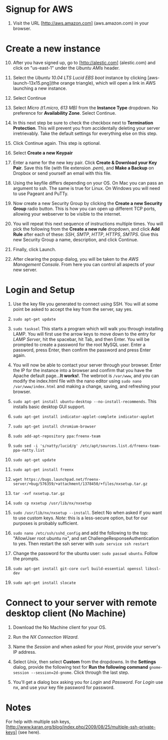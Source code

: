 # Signup for AWS

1) Visit the URL [http://aws.amazon.com] (aws.amazon.com) in your browser. 



# Create a new instance

10) After you have signed up, go to [http://alestic.com] (alestic.com) and click on "us-east-1" under the _Ubuntu AMIs_ header. 

11) Select the _Ubuntu 10.04 LTS Lucid EBS boot_ instance by clicking [aws-launch-13x15.png](the orange triangle), which will open a link in AWS launching a new instance.

12) Select Continue

13) Select _Micro (t1.micro, 613 MB)_ from the __Instance Type__ dropdown. No preference for __Availability Zone__. Select Continue.

14) In this next step be sure to check the checkbox next to __Termination Protection__. This will prevent you from accidentally deleting your server irretrievably. Take the default settings for everything else on this step.

15) Click Continue again. This step is optional.

16) Select __Create a new Keypair__

17) Enter a name for the new key pair. Click __Create & Download your Key Pair__. Save this file (with file extension _.pem_), and __Make a Backup__ on Dropbox or send yourself an email with this file.

18) Using the keyfile differs depending on your OS. On Mac you can pass an argument to ssh. The same is true for Linux. On Windows you will need to use Pageant and PuTTy.

19) Now create a new Security Group by clicking the __Create a new Security Group__ radio button. This is how you can open up different TCP ports, allowing your webserver to be visible to the internet. 

20) You will repeat this next sequence of instructions multiple times. You will pick the following from the __Create a new rule__ dropdown, and click __Add Rule__ after each of these: _SSH_, _SMTP_, _HTTP_, _HTTPS_, _SMTPS_. Give this new Security Group a name, description, and click Continue. 

21) Finally, click Launch. 

22) After clearing the popup dialog, you will be taken to the _AWS Management Console_. From here you can control all aspects of your new server. 

# Login and Setup

1) Use the key file you generated to connect using SSH. You will at some point be asked to accept the key from the server, say yes.

2) `sudo apt-get update`

3) `sudo tasksel` This starts a program which will walk you through installing LAMP. You will first use the arrow keys to move down to the entry for _LAMP Server_, hit the spacebar, hit Tab, and then Enter. You will be prompted to create a password for the root MySQL user. Enter a password, press Enter, then confirm the password and press Enter again.

4) You will now be able to contact your server through your browser. Enter the IP for the instance into a browser and confirm that you have the Apache default page...__It works!__. The webroot is `/var/www`, and you can modify the index.html file with the nano editor using `sudo nano /var/www/index.html` and making a change, saving, and refreshing your browser.

5) `sudo apt-get install ubuntu-desktop --no-install-recommends`. This installs basic desktop GUI support.

6) `sudo apt-get install indicator-applet-complete indicator-applet`

7) `sudo apt-get install chromium-browser`

6) `sudo add-apt-repository ppa:freenx-team`

7) `sudo sed -i 's/natty/lucid/g' /etc/apt/sources.list.d/freenx-team-ppa-natty.list`

8) `sudo apt-get update`

7) `sudo apt-get install freenx`

8) `wget https://bugs.launchpad.net/freenx-server/+bug/576359/+attachment/1378450/+files/nxsetup.tar.gz`

9) `tar -xvf nxsetup.tar.gz`

10) `sudo cp nxsetup /usr/lib/nx/nxsetup`

11) `sudo /usr/lib/nx/nxsetup --install`. Select No when asked if you want to use custom keys. _Note_: this is a less-secure option, but for our purposes is probably sufficient.

12) `sudo nano /etc/ssh/sshd_config` and add the following to the top:
"AllowUser root ubuntu nx", and set ChallengeResponseAuthentication to
yes. Then restart the ssh server with `sudo service ssh
restart`

13) Change the password for the ubuntu user: `sudo passwd ubuntu`.
Follow the prompts.

8) `sudo apt-get install git-core curl build-essential openssl libssl-dev`

8) `sudo apt-get install slocate`

# Connect to your server with remote desktop client (No Machine)

1) Download the No Machine client for your OS.

2) Run the _NX Connection Wizard_.

3) Name the _Session_ and when asked for your _Host_, provide your server's IP address.

4) Select _Unix_, then select __Custom__ from the dropdowns. In the __Settings__ dialog, provide the following text for __Run the following command__ `gnome-session --session=2d-gnome`. Click through the last step.

5) You'll get a dialog box asking you for _Login_ and _Password_. For _Login_ use nx, and use your key file password for password.

# Notes
For help with multiple ssh keys, [http://www.karan.org/blog/index.php/2009/08/25/multiple-ssh-private-keys] (see here).
